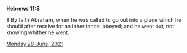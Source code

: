 **Hebrews 11:8**

8 By faith Abraham, when he was called to go out into a place which he should after receive for an inheritance, obeyed; and he went out, not knowing whither he went.

[Monday 28-June, 2021](https://t.me/s/daily_scripture)
